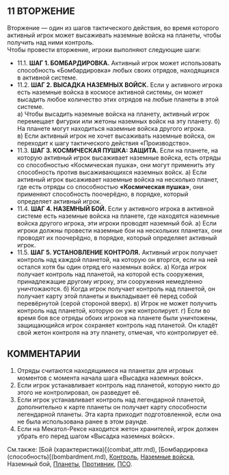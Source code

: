 11 ВТОРЖЕНИЕ
---

Вторжение — один из шагов тактического действия, во время которого активный игрок может высаживать наземные войска на планеты, чтобы получить над ними контроль.  
Чтобы провести вторжение, игроки выполняют следующие шаги:
* 11.1. **ШАГ 1. БОМБАРДИРОВКА.** Активный игрок может использовать способность «Бомбардировка» любых своих отрядов, находящихся в активной системе.
* 11.2. **ШАГ 2. ВЫСАДКА НАЗЕМНЫХ ВОЙСК.** Если у активного игрока есть наземные войска в космосе активной системы, он может высадить любое количество этих отрядов на любые планеты в этой системе.  
  а) Чтобы высадить наземные войска на планету, активный игрок перемещает фигурки или жетоны наземных войск на эту планету.
  б) На планете могут находиться наземные войска другого игрока.  
  в) Если активный игрок не хочет высаживать наземные войска, он переходит к шагу тактического действия «Производство».
* 11.3. **ШАГ 3. КОСМИЧЕСКАЯ ПУШКА: ЗАЩИТА.** Если на планете, на которую активный игрок высаживает наземные войска, есть отряды со способностью «Космическая пушка», они могут применить эту способность против высаживающихся наземных войск.
  а) Если активный игрок высаживает наземные войска на несколько планет, где есть отряды со способностью **«Космическая пушка»**, они применяют способность поочерёдно, в порядке, который определяет активный игрок.
* 11.4. **ШАГ 4. НАЗЕМНЫЙ БОЙ.** Если у активного игрока в активной системе есть наземные войска на планете, где находятся наземные войска другого игрока, эти игроки проводят наземный бой.
  а) Если игроки должны провести наземные бои на нескольких планетах, они проводят их поочерёдно, в порядке, который определяет активный игрок.
* 11.5. **ШАГ 5. УСТАНОВЛЕНИЕ КОНТРОЛЯ.** Активный игрок получает контроль над каждой планетой, на которую он вторгся, если на ней остался хотя бы один отряд его наземных войск.
  а) Когда игрок получает контроль над планетой, на которой есть сооружения, принадлежащие другому игроку, эти сооружения немедленно уничтожаются.
  б) Когда игрок получает контроль над планетой, он получает карту этой планеты и выкладывает её перед собой перевёрнутой (серой стороной вверх).
  в) Игрок не может получить контроль над планетой, которую он уже контролирует.
  г) Если во время боя все отряды обоих игроков на планете были уничтожены, защищающийся игрок сохраняет контроль над планетой. Он кладёт свой жетон контроля на эту планету, отмечая, что контролирует её.

КОММЕНТАРИИ
---
1) Отряды считаются находящимеся на планетах для игровых моментов с момента начала шага «Высадка наземных войск».
2) Если игрок устанавливает контроль над планетой, которую никто до этого не контролировал, он разведует её.
3) Если игрок устанавливает контроль над легендарной планетой, дополнительно к карте планеты он получает карту способности легендарной планеты. Эта карта приходит подготовленной, если она не была использована ранее в этом раунде.
4) Если на Мекатол-Рексе находится жетон хранителей, игрок должен убрать его перед шагом «Высадка наземных войск».

См.также: [Бой (характеристика)[(combat_attr.md), [Бомбардировка (способность)[(bombardment.md), [Контроль](control.md), [Наземные войска](ground_forces.md), Наземный бой, [Планеты](planets.md), [Противник](opponent.md), [ПСО](pds.md).
